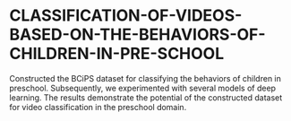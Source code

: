 # CLASSIFICATION-OF-VIDEOS-BASED-ON-THE-BEHAVIORS-OF-CHILDREN-IN-PRE-SCHOOL
Constructed the BCiPS dataset for classifying the behaviors of children in preschool. Subsequently, we experimented with several models of deep learning. The results demonstrate the potential of the constructed dataset for video classification in the preschool domain.
